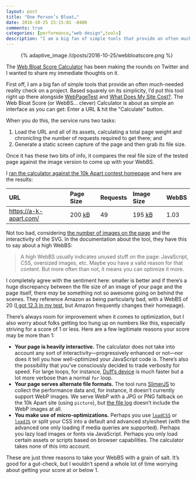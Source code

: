 ```yaml
---
layout: post
title: "One Person’s Bloat…"
date: 2016-10-25 15:15:01 -0400
comments: true
categories: [performance,"web design",tools]
description: "I am a big fan of simple tools that provide an often much-needed reality check on a project, but I think the Web Bloat Score Calculator needs to be considered in context and with knowledge of its limitations."
---
```


<figure id="fig-2016-10-25-1" class="media-container">{% adaptive_image /i/posts/2016-10-25/webbloatscore.png %}</figure>

The [Web Bloat Score Calculator](http://www.webbloatscore.com/) has been making the rounds on Twitter and I wanted to share my immediate thoughts on it.

<!-- more -->

First off, I am a big fan of simple tools that provide an often much-needed reality check on a project. Based squarely on its simplicity, I’d put this tool right up there alongside [WebPageTest](https://www.webpagetest.org/) and [What Does My Site Cost?](https://whatdoesmysitecost.com/). The Web Bloat Score (or WebBS… clever) Calculator is about as simple an interface as you can get: Enter a URL & hit the "Calculate" button.

When you do this, the service runs two tasks:

1. Load the URL and all of its assets, calculating a total page weight and chronicling the number of requests required to get there; and
2. Generate a static screen capture of the page and then grab its file size.

Once it has these two bits of info, it compares the real file size of the tested page against the image version to come up with your WebBS.

I [ran the calculator against the 10k Apart contest homepage](http://www.webbloatscore.com) and here are the results:

| URL | Page Size | Requests | Image Size | WebBS |
|:-|:-|:-|:-|:-|
| https://a-k-apart.com/ | 200 <abbr title="kilobytes">kB</abbr> | 49 | 195 <abbr title="kilobytes">kB</abbr> | 1.03 |

Not too bad, considering [the number of images on the page](http://www.webbloatscore.com/Details/612ea9a9-c548-4e20-99d1-910b449ba2c4) and the interactivity of the SVG. In the documentation about the tool, they have this to say about a high WebBS:

> A high WebBS usually indicates unused stuff on the page: JavaScript, CSS, oversized images, etc. Maybe you have a valid reason for that content. But more often than not, it means you can optimize it more.

I completely agree with the sentiment here: smaller is better and if there’s a huge discrepancy between the file size of an image of your page and the page itself, there *may* be something not so awesome going on behind the scenes. They reference Amazon as being particularly bad, with a WebBS of 20 ([I got 12.3 in my test](http://www.webbloatscore.com/Details/4abea720-677c-48f6-9ff2-2b816424be06), but Amazon frequently changes their homepage).

There’s always room for improvement when it comes to optimization, but I also worry about folks getting too hung up on numbers like this, especially striving for a score of 1 or less. Here are a few legitimate reasons your score may be more than 1:

* **Your page is heavily interactive.** The calculator does not take into account any sort of interactivity—progressively enhanced or not—nor does it tell you how well-optimized your JavaScript code is. There’s also the possibility that you’ve consciously decided to trade verbosity for speed. For large loops, for instance, [Duff’s device](https://en.wikipedia.org/wiki/Duff%27s_device) is much faster but a lot more verbose than a normal `for` loop.
* **Your page serves alternate file formats.** The tool runs [SlimerJS](http://slimerjs.org/) to collect the performance data and, for instance, it doesn’t currently support WebP images. We serve WebP with a JPG or PNG fallback on the 10k Apart site (using `picture`), but [the file log](http://www.webbloatscore.com/Details/612ea9a9-c548-4e20-99d1-910b449ba2c4) doesn’t include the WebP images at all.
* **You make use of micro-optimizations.** Perhaps you use [`loadCSS`](https://github.com/filamentgroup/loadCSS) or [`loadJS`](https://github.com/filamentgroup/loadJS) or split your CSS into a default and advanced stylesheet (with the advanced one only loading if media queries are supported). Perhaps you lazy load images or fonts via JavaScript. Perhaps you only load certain assets or scripts based on browser capabilities. The calculator takes none of this into account.

These are just three reasons to take your WebBS with a grain of salt. It’s good for a gut-check, but I wouldn’t spend a whole lot of time worrying about getting your score at or below 1.